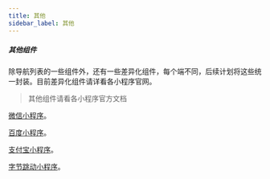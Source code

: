 ```yaml
---
title: 其他
sidebar_label: 其他
---
```


##### 其他组件

除导航列表的一些组件外，还有一些差异化组件，每个端不同，后续计划将这些统一封装。目前差异化组件请详看各小程序官网。

>其他组件请看各小程序官方文档

[微信小程序](https://developers.weixin.qq.com/miniprogram/dev/component/)。

[百度小程序](https://smartprogram.baidu.com/docs/develop/component/view/)。

[支付宝小程序](https://docs.alipay.com/mini/component/overview)。

[字节跳动小程序](https://developer.toutiao.com/docs/comp/)。

